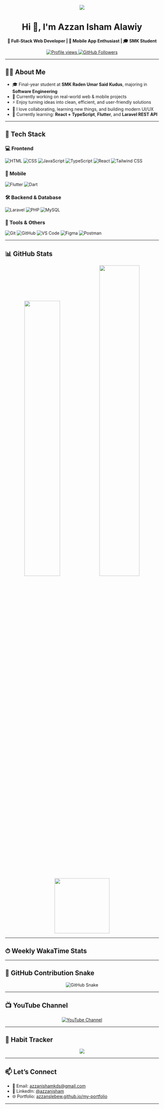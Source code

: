 <!-- Header Typing Animation -->
<p align="center">
  <img src="https://readme-typing-svg.herokuapp.com/?lines=💻+Full-Stack+Web+Developer;📱+Mobile+App+Enthusiast;🚀+Always+learning+something+new!;👑+Coding+with+Passion+%26+Purpose;I+turn+coffee+☕+into+clean+code+💻&font=Fira+Code&color=B13BFF&center=true&width=1000&height=35">
</p>

<h1 align="center">Hi 👋, I'm Azzan Isham Alawiy</h1>

<p align="center">
  <strong>💼 Full-Stack Web Developer | 📱 Mobile App Enthusiast | 🎓 SMK Student</strong>
</p>

<p align="center">
  <a href="https://github.com/azzanslebew">
    <img src="https://komarev.com/ghpvc/?username=azzanslebew&label=Profile%20views&color=blueviolet&style=flat" alt="Profile views" />
  </a>
  <a href="https://github.com/azzanslebew?tab=followers">
    <img src="https://img.shields.io/github/followers/azzanslebew?label=Followers&style=flat&color=blue" alt="GitHub Followers" />
  </a>
</p>

---

## 🧑‍💻 About Me

- 🎓 Final-year student at **SMK Raden Umar Said Kudus**, majoring in **Software Engineering**
- 🔭 Currently working on real-world web & mobile projects
- ⚡ Enjoy turning ideas into clean, efficient, and user-friendly solutions
- 💬 I love collaborating, learning new things, and building modern UI/UX
- 🧠 Currently learning: **React + TypeScript**, **Flutter**, and **Laravel REST API**

---

## 🚀 Tech Stack

### 💻 Frontend
![HTML](https://img.shields.io/badge/-HTML5-E34F26?logo=html5&logoColor=fff&style=for-the-badge)
![CSS](https://img.shields.io/badge/-CSS3-1572B6?logo=css3&logoColor=fff&style=for-the-badge)
![JavaScript](https://img.shields.io/badge/-JavaScript-F7DF1E?logo=javascript&logoColor=000&style=for-the-badge)
![TypeScript](https://img.shields.io/badge/-TypeScript-3178C6?logo=typescript&logoColor=fff&style=for-the-badge)
![React](https://img.shields.io/badge/-React-61DAFB?logo=react&logoColor=000&style=for-the-badge)
![Tailwind CSS](https://img.shields.io/badge/-Tailwind-06B6D4?logo=tailwindcss&logoColor=fff&style=for-the-badge)

### 📱 Mobile
![Flutter](https://img.shields.io/badge/-Flutter-02569B?logo=flutter&logoColor=fff&style=for-the-badge)
![Dart](https://img.shields.io/badge/-Dart-0175C2?logo=dart&logoColor=fff&style=for-the-badge)

### 🛠️ Backend & Database
![Laravel](https://img.shields.io/badge/-Laravel-FF2D20?logo=laravel&logoColor=fff&style=for-the-badge)
![PHP](https://img.shields.io/badge/-PHP-777BB4?logo=php&logoColor=fff&style=for-the-badge)
![MySQL](https://img.shields.io/badge/-MySQL-4479A1?logo=mysql&logoColor=fff&style=for-the-badge)

### 🧰 Tools & Others
![Git](https://img.shields.io/badge/-Git-F05032?logo=git&logoColor=fff&style=for-the-badge)
![GitHub](https://img.shields.io/badge/-GitHub-181717?logo=github&logoColor=fff&style=for-the-badge)
![VS Code](https://img.shields.io/badge/-VSCode-007ACC?logo=visual-studio-code&logoColor=fff&style=for-the-badge)
![Figma](https://img.shields.io/badge/-Figma-F24E1E?logo=figma&logoColor=fff&style=for-the-badge)
![Postman](https://img.shields.io/badge/-Postman-FF6C37?logo=postman&logoColor=fff&style=for-the-badge)

---

## 📊 GitHub Stats

<p align="center">
  <img src="https://github-readme-stats.vercel.app/api?username=azzanslebew&show_icons=true&theme=radical" width="48%" />
  <img src="https://streak-stats.demolab.com?user=azzanslebew&theme=radical" width="51%" />
</p>

<p align="center">
  <img height="180em" src="https://github-readme-stats.vercel.app/api/top-langs/?username=azzanslebew&layout=compact&langs_count=8&theme=tokyonight" />
</p>

---

## ⏱ Weekly WakaTime Stats

<!--START_SECTION:waka-->
<!--END_SECTION:waka-->

---

## 🐍 GitHub Contribution Snake

<p align="center">
  <picture>
    <source media="(prefers-color-scheme: dark)" srcset="https://azzanslebew.github.io/azzanslebew/github-contribution-grid-snake-dark.svg" />
    <img alt="GitHub Snake" src="https://azzanslebew.github.io/azzanslebew/github-contribution-grid-snake.svg" />
  </picture>
</p>

---

## 📺 YouTube Channel

<p align="center">
  <a href="https://www.youtube.com/@thunderfighter25" target="_blank">
    <img src="https://img.shields.io/youtube/channel/subscribers/UCNalweapOFwBm7O_m7en_TA?style=social" alt="YouTube Channel" />
  </a>
</p>

---

## 📝 Habit Tracker

<!-- Replace `azzanslebew` with your WakaTime username if available -->
<p align="center">
  <img src="https://github-readme-stats.vercel.app/api/wakatime?username=azzanslebew&theme=tokyonight" />
</p>

---

## 📫 Let’s Connect

- 📧 Email: [azzanishamkds@gmail.com](mailto:azzanishamkds@gmail.com)
- 💼 LinkedIn: [@azzanisham](https://linkedin.com/in/azzan-isham-480614258)
- 🌐 Portfolio: [azzanslebew.github.io/my-portfolio](https://azzanslebew.github.io/my-portfolio)

---
